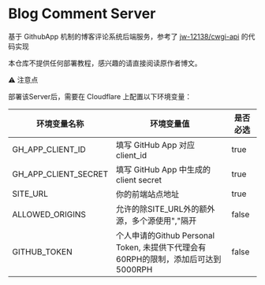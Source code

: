 # Blog Comment Server

基于 GithubApp 机制的博客评论系统后端服务，参考了 [jw-12138/cwgi-api](https://github.com/jw-12138/cwgi-api) 的代码实现

本仓库不提供任何部署教程，感兴趣的请直接阅读原作者博文。

⚠️ 注意点

部署该Server后，需要在 Cloudflare 上配置以下环境变量：

| 环境变量名称               | 环境变量值                                                      | 是否必选  |
|----------------------|------------------------------------------------------------|-------|
| GH_APP_CLIENT_ID     | 填写 GitHub App 对应 client_id                                 | true  |
| GH_APP_CLIENT_SECRET | 填写 GitHub App 中生成的 client secret                           | true  |
| SITE_URL             | 你的前端站点地址                                                   | true  |
| ALLOWED_ORIGINS      | 允许的除SITE_URL外的额外源，多个源使用","隔开                               | false |
| GITHUB_TOKEN         | 个人申请的Github Personal Token, 未提供下代理会有60RPH的限制，添加后可达到5000RPH | false |
